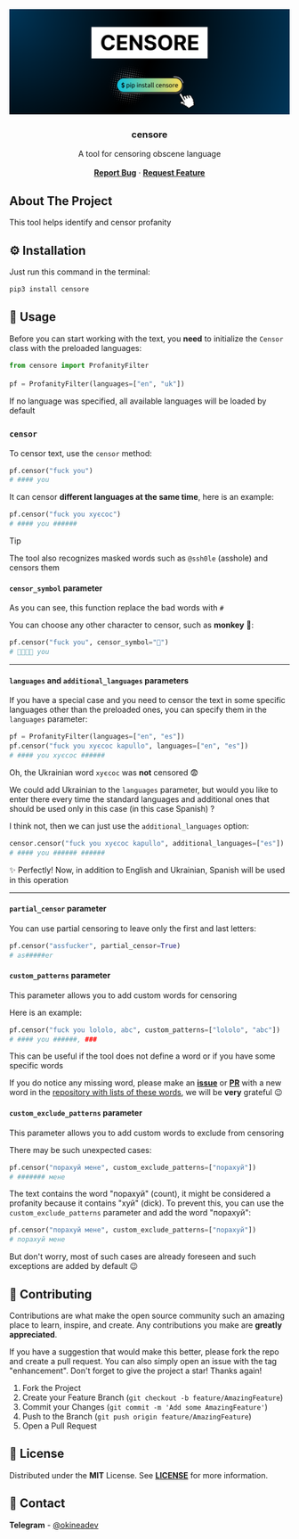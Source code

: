 <!-- markdownlint-disable MD033 -->
<!-- markdownlint-disable MD041 -->

<div align="center">
  <a href="https://github.com/censor-text/censore">
    <picture>
      <source media="(prefers-color-scheme: dark)" srcset="public/logo-dark.png" alt="Banner">
      <source media="(prefers-color-scheme: light)" srcset="public/logo-light.png" alt="Banner">
      <img src="public/logo-dark.png" alt="Banner">
    </picture>
  </a>

<h3 align="center">censore</h3>

  <p align="center">
    A tool for censoring obscene language
    <br />
    <br />
    <a href="https://github.com/censor-text/censore/issues/new?labels=bug"><b>Report Bug</b></a>
    ·
    <a href="https://github.com/censor-text/censore/issues/new?labels=enhancement"><b>Request Feature</b></a>
  </p>
</div>

## About The Project

This tool helps identify and censor profanity

## ⚙️ Installation

Just run this command in the terminal:

```bash
pip3 install censore
```

## 🚀 Usage

Before you can start working with the text, you **need** to initialize the `Censor` class with the preloaded languages:

```python
from censore import ProfanityFilter

pf = ProfanityFilter(languages=["en", "uk"])
```

If no language was specified, all available languages will be loaded by default

### `censor`

To censor text, use the `censor` method:

```python
pf.censor("fuck you")
# #### you
```

It can censor **different languages ​​at the same time**, here is an example:

```python
pf.censor("fuck you хуєсос")
# #### you ######
```

> [!TIP]
> The tool also recognizes masked words such as `@ssh0le` (asshole) and censors them

#### `censor_symbol` parameter

As you can see, this function replace the bad words with `#`

You can choose any other character to censor, such as **monkey** 🙈:

```python
pf.censor("fuck you", censor_symbol="🙈")
# 🙈🙈🙈🙈 you
```

---

#### `languages` and `additional_languages` parameters

If you have a special case and you need to censor the text in some specific languages ​​other than the preloaded ones, you can specify them in the `languages` parameter:

```python
pf = ProfanityFilter(languages=["en", "es"])
pf.censor("fuck you хуєсос kapullo", languages=["en", "es"])
# #### you хуєсос ######
```

Oh, the Ukrainian word `хуєсос` was **not** censored 😨

We could add Ukrainian to the `languages` parameter, but would you like to enter there every time the standard languages ​​and additional ones that should be used only in this case (in this case Spanish) ?

I think not, then we can just use the `additional_languages` option:

```python
censor.censor("fuck you хуєсос kapullo", additional_languages=["es"])
# #### you ###### ######
```

✨ Perfectly! Now, in addition to English and Ukrainian, Spanish will be used in this operation

---

#### `partial_censor` parameter

You can use partial censoring to leave only the first and last letters:

```python
pf.censor("assfucker", partial_censor=True)
# as#####er
```

#### `custom_patterns` parameter

This parameter allows you to add custom words for censoring

Here is an example:

```python
pf.censor("fuck you lololo, abc", custom_patterns=["lololo", "abc"])
# #### you ######, ###
```

This can be useful if the tool does not define a word or if you have some specific words

If you do notice any missing word, please make an [**issue**](https://github.com/censor-text/profanity-list/issues/new?labels=new+word) or [**PR**](https://github.com/censor-text/profanity-list/pull/new) with a new word in the [repository with lists of these words](https://github.com/censor-text/profanity-list), we will be **very** grateful 😉

#### `custom_exclude_patterns` parameter

This parameter allows you to add custom words to exclude from censoring

There may be such unexpected cases:

```python
pf.censor("порахуй мене", custom_exclude_patterns=["порахуй"])
# ####### мене
```

The text contains the word "порахуй" (count), it might be considered a profanity because it contains "хуй" (dick). To prevent this, you can use the `custom_exclude_patterns` parameter and add the word "порахуй":

```python
pf.censor("порахуй мене", custom_exclude_patterns=["порахуй"])
# порахуй мене
```

But don't worry, most of such cases are already foreseen and such exceptions are added by default 😉

## 🤝 Contributing

Contributions are what make the open source community such an amazing place to learn, inspire, and create. Any contributions you make are **greatly appreciated**.

If you have a suggestion that would make this better, please fork the repo and create a pull request. You can also simply open an issue with the tag "enhancement".
Don't forget to give the project a star! Thanks again!

1. Fork the Project
2. Create your Feature Branch (`git checkout -b feature/AmazingFeature`)
3. Commit your Changes (`git commit -m 'Add some AmazingFeature'`)
4. Push to the Branch (`git push origin feature/AmazingFeature`)
5. Open a Pull Request

## 📝 License

Distributed under the **MIT** License. See [**LICENSE**](LICENSE) for more information.

## 📨 Contact

**Telegram** - [@okineadev](https://t.me/okineadev)
